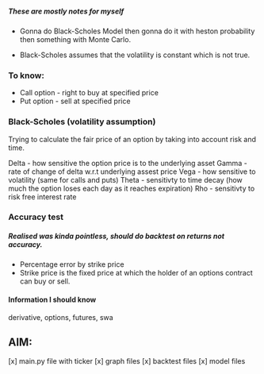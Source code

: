 ##### These are mostly notes for myself 

- Gonna do Black-Scholes Model then gonna do it with heston probability then something with Monte Carlo.

- Black-Scholes assumes that the volatility is constant which is not true.

### To know:

- Call option - right to buy at specified price 
- Put option - sell at specified price

### Black-Scholes (volatility assumption)
Trying to calculate the fair price of an option by taking into account risk and time. 

Delta - how sensitive the option price is to the underlying asset
Gamma - rate of change of delta w.r.t underlying assest price 
Vega - how sensitive to volatility (same for calls and puts)
Theta - sensitivty to time decay (how much the option loses each day as it reaches expiration) 
Rho - sensitivty to risk free interest rate

### Accuracy test
##### Realised was kinda pointless, should do backtest on returns not accuracy.
- Percentage error by strike price
- Strike price is the fixed price at which the holder of an options contract can buy or sell.



#### Information I should know 

derivative, options, futures, swa


## AIM:
[x] main.py file with ticker 
[x] graph files
[x] backtest files
[x] model files 

